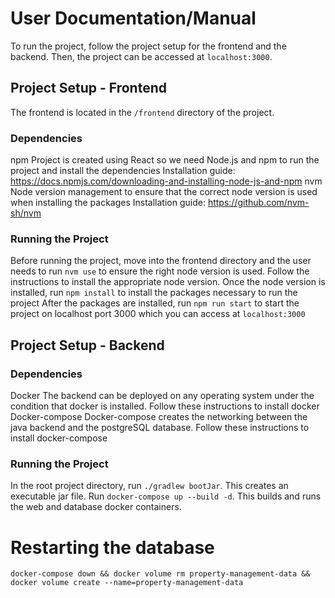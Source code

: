 # User Documentation/Manual
To run the project, follow the project setup for the frontend and the backend. Then, the project can be accessed at `localhost:3000`.
## Project Setup - Frontend

The frontend is located in the `/frontend` directory of the project.
### Dependencies
npm
Project is created using React so we need Node.js and npm to run the project and install the dependencies
Installation guide: https://docs.npmjs.com/downloading-and-installing-node-js-and-npm
nvm
Node version management to ensure that the correct node version is used when installing the packages
Installation guide: https://github.com/nvm-sh/nvm

### Running the Project
Before running the project, move into the frontend directory and the user needs to run `nvm use` to ensure the right node version is used. Follow the instructions to install the appropriate node version.
Once the node version is installed, run `npm install` to install the packages necessary to run the project
After the packages are installed, run `npm run start` to start the project on localhost port 3000 which you can access at `localhost:3000`
## Project Setup - Backend
### Dependencies
Docker
The backend can be deployed on any operating system under the condition that docker is installed.
Follow these instructions to install docker
Docker-compose
Docker-compose creates the networking between the java backend and the postgreSQL database.
Follow these instructions to install docker-compose

### Running the Project
In the root project directory, run `./gradlew bootJar`. This creates an executable jar file.
Run `docker-compose up --build -d`. This builds and runs the web and database docker containers.

# Restarting the database
`docker-compose down && docker volume rm property-management-data && docker volume create --name=property-management-data`

